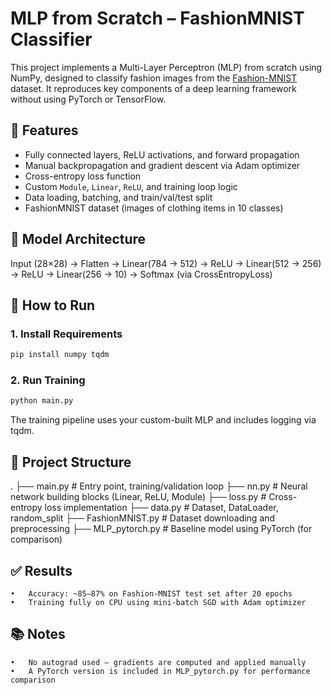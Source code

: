 
# MLP from Scratch – FashionMNIST Classifier

This project implements a Multi-Layer Perceptron (MLP) from scratch using NumPy, designed to classify fashion images from the [Fashion-MNIST](https://github.com/zalandoresearch/fashion-mnist) dataset. It reproduces key components of a deep learning framework without using PyTorch or TensorFlow.

## 🔧 Features

- Fully connected layers, ReLU activations, and forward propagation  
- Manual backpropagation and gradient descent via Adam optimizer  
- Cross-entropy loss function  
- Custom `Module`, `Linear`, `ReLU`, and training loop logic  
- Data loading, batching, and train/val/test split  
- FashionMNIST dataset (images of clothing items in 10 classes)

## 🧠 Model Architecture

Input (28×28) → Flatten
→ Linear(784 → 512) → ReLU
→ Linear(512 → 256) → ReLU
→ Linear(256 → 10) → Softmax (via CrossEntropyLoss)

## 🚀 How to Run

### 1. Install Requirements

```bash
pip install numpy tqdm
```

### 2. Run Training
```bash
python main.py
```

The training pipeline uses your custom-built MLP and includes logging via tqdm.

## 📁 Project Structure

.
├── main.py             # Entry point, training/validation loop
├── nn.py               # Neural network building blocks (Linear, ReLU, Module)
├── loss.py             # Cross-entropy loss implementation
├── data.py             # Dataset, DataLoader, random_split
├── FashionMNIST.py     # Dataset downloading and preprocessing
├── MLP_pytorch.py      # Baseline model using PyTorch (for comparison)

## ✅ Results
	•	Accuracy: ~85–87% on Fashion-MNIST test set after 20 epochs
	•	Training fully on CPU using mini-batch SGD with Adam optimizer

## 📚 Notes
	•	No autograd used — gradients are computed and applied manually
	•	A PyTorch version is included in MLP_pytorch.py for performance comparison
